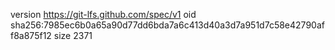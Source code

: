 version https://git-lfs.github.com/spec/v1
oid sha256:7985ec6b0a65a90d77dd6bda7a6c413d40a3d7a951d7c58e42790aff8a875f12
size 2371
